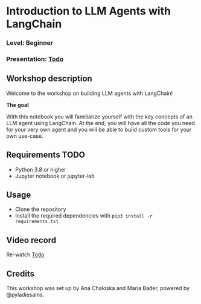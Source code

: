 # Introduction to LLM Agents with LangChain

### Level: Beginner

### Presentation: [Todo]()

## Workshop description

Welcome to the workshop on building LLM agents with LangChain!

**The goal** 

With this notebook you will familiarize yourself with the key concepts of an LLM agent using LangChain. At the end, you will have all the code you need for your very own agent and you will be able to build custom tools for your own use-case. 

## Requirements TODO

- Python 3.8 or higher
- Jupyter notebook or jupyter-lab

## Usage

- Clone the repository
- Install the required dependencies with `pip3 install -r requirements.txt`

## Video record

Re-watch [Todo]()

## Credits

This workshop was set up by Ana Chaloska and Maria Bader, powered by 
@pyladiesams.